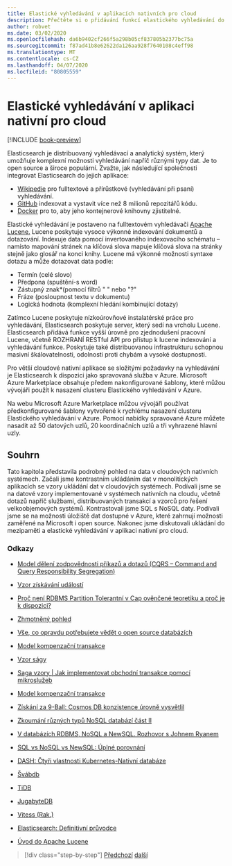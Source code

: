 ```yaml
---
title: Elastické vyhledávání v aplikacích nativních pro cloud
description: Přečtěte si o přidávání funkcí elastického vyhledávání do aplikací nativních pro cloud.
author: robvet
ms.date: 03/02/2020
ms.openlocfilehash: da6b9402cf266f5a298b05cf837805b2377bc75a
ms.sourcegitcommit: f87ad41b8e62622da126aa928f7640108c4eff98
ms.translationtype: MT
ms.contentlocale: cs-CZ
ms.lasthandoff: 04/07/2020
ms.locfileid: "80805559"
---
```

# <a name="elasticsearch-in-a-cloud-native-app"></a>Elastické vyhledávání v aplikaci nativní pro cloud

[!INCLUDE [book-preview](../../../includes/book-preview.md)]

Elasticsearch je distribuovaný vyhledávací a analytický systém, který umožňuje komplexní možnosti vyhledávání napříč různými typy dat. Je to open source a široce populární. Zvažte, jak následující společnosti integrovat Elasticsearch do jejich aplikace:

- [Wikipedie](https://blog.wikimedia.org/2014/01/06/wikimedia-moving-to-elasticsearch/) pro fulltextové a přírůstkové (vyhledávání při psaní) vyhledávání.
- [GitHub](https://www.elastic.co/customers/github) indexovat a vystavit více než 8 milionů repozitářů kódu.  
- [Docker](https://www.elastic.co/customers/docker) pro to, aby jeho kontejnerové knihovny zjistitelné.

Elastické vyhledávání je postaveno na fulltextovém vyhledávači [Apache Lucene.](https://lucene.apache.org/core/) Lucene poskytuje vysoce výkonné indexování dokumentů a dotazování. Indexuje data pomocí invertovaného indexovacího schématu – namísto mapování stránek na klíčová slova mapuje klíčová slova na stránky stejně jako glosář na konci knihy. Lucene má výkonné možnosti syntaxe dotazu a může dotazovat data podle:

- Termín (celé slovo)
- Předpona (spuštění-s word)
- Zástupný znak\*(pomocí filtrů " " nebo "?"
- Fráze (posloupnost textu v dokumentu)
- Logická hodnota (komplexní hledání kombinující dotazy)

Zatímco Lucene poskytuje nízkoúrovňové instalatérské práce pro vyhledávání, Elasticsearch poskytuje server, který sedí na vrcholu Lucene. Elasticsearch přidává funkce vyšší úrovně pro zjednodušení pracovní Lucene, včetně ROZHRANÍ RESTful API pro přístup k lucene indexování a vyhledávání funkce. Poskytuje také distribuovanou infrastrukturu schopnou masivní škálovatelnosti, odolnosti proti chybám a vysoké dostupnosti.

Pro větší cloudové nativní aplikace se složitými požadavky na vyhledávání je Elasticsearch k dispozici jako spravovaná služba v Azure. Microsoft Azure Marketplace obsahuje předem nakonfigurované šablony, které můžou vývojáři použít k nasazení clusteru Elastického vyhledávání v Azure.

Na webu Microsoft Azure Marketplace můžou vývojáři používat předkonfigurované šablony vytvořené k rychlému nasazení clusteru Elastického vyhledávání v Azure. Pomocí nabídky spravované Azure můžete nasadit až 50 datových uzlů, 20 koordinačních uzlů a tři vyhrazené hlavní uzly.

## <a name="summary"></a>Souhrn

Tato kapitola představila podrobný pohled na data v cloudových nativních systémech. Začali jsme kontrastním ukládáním dat v monolitických aplikacích se vzory ukládání dat v cloudových systémech. Podívali jsme se na datové vzory implementované v systémech nativních na cloudu, včetně dotazů napříč službami, distribuovaných transakcí a vzorců pro řešení velkoobjemových systémů. Kontrastovali jsme SQL s NoSQL daty. Podívali jsme se na možnosti úložiště dat dostupné v Azure, které zahrnují možnosti zaměřené na Microsoft i open source. Nakonec jsme diskutovali ukládání do mezipaměti a elastické vyhledávání v aplikaci nativní pro cloud.

### <a name="references"></a>Odkazy

- [Model dělení zodpovědnosti příkazů a dotazů (CQRS – Command and Query Responsibility Segregation)](https://docs.microsoft.com/azure/architecture/patterns/cqrs)

- [Vzor získávání událostí](https://docs.microsoft.com/azure/architecture/patterns/event-sourcing)

- [Proč není RDBMS Partition Tolerantní v Cap ověnčené teoretiku a proč je k dispozici?](https://stackoverflow.com/questions/36404765/why-isnt-rdbms-partition-tolerant-in-cap-theorem-and-why-is-it-available)

- [Zhmotněný pohled](https://docs.microsoft.com/azure/architecture/patterns/materialized-view)

- [Vše, co opravdu potřebujete vědět o open source databázích](https://www.ibm.com/blogs/systems/all-you-really-need-to-know-about-open-source-databases/)

- [Model kompenzační transakce](https://docs.microsoft.com/azure/architecture/patterns/compensating-transaction)

- [Vzor ságy](https://microservices.io/patterns/data/saga.html)

- [Saga vzory | Jak implementovat obchodní transakce pomocí mikroslužeb](https://blog.couchbase.com/saga-pattern-implement-business-transactions-using-microservices-part/)

- [Model kompenzační transakce](https://docs.microsoft.com/azure/architecture/patterns/compensating-transaction)

- [Získání za 9-Ball: Cosmos DB konzistence úrovně vysvětlil](https://blog.jeremylikness.com/blog/2018-03-23_getting-behind-the-9ball-cosmosdb-consistency-levels/)

- [Zkoumání různých typů NoSQL databází část II](https://www.3pillarglobal.com/insights/exploring-the-different-types-of-nosql-databases)

- [V databázích RDBMS, NoSQL a NewSQL. Rozhovor s Johnem Ryanem](http://www.odbms.org/blog/2018/03/on-rdbms-nosql-and-newsql-databases-interview-with-john-ryan/)
  
- [SQL vs NoSQL vs NewSQL: Úplné porovnání](https://www.xenonstack.com/blog/sql-vs-nosql-vs-newsql/)

- [DASH: Čtyři vlastnosti Kubernetes-Nativní databáze](https://thenewstack.io/dash-four-properties-of-kubernetes-native-databases/)

- [Švábdb](https://www.cockroachlabs.com/)

- [TiDB](https://pingcap.com/en/)

- [JugabyteDB](https://www.yugabyte.com/)

- [Vitess (Rak.)](https://vitess.io/)

- [Elasticsearch: Definitivní průvodce](http://shop.oreilly.com/product/0636920028505.do)
  
- [Úvod do Apache Lucene](https://www.baeldung.com/lucene)

>[!div class="step-by-step"]
>[Předchozí](azure-caching.md)
>[další](resiliency.md) <!-- Next Chapter -->
